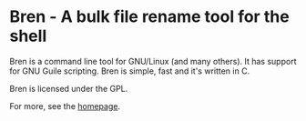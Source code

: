 # Bren - A bulk file rename tool for the shell

Bren is a command line tool for GNU/Linux (and many others). It has support
for GNU Guile scripting. Bren is simple, fast and it's written in C.

Bren is licensed under the GPL.

For more, see the [homepage](https://www.byteptr.com/bren/).